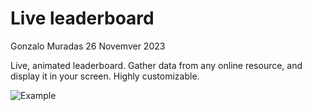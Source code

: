 # Live leaderboard

Gonzalo Muradas 26 Novemver 2023

Live, animated leaderboard. Gather data from any online resource, and display it in your screen. Highly customizable.

![Example](https://github.com/GMuradas99/Leaderboard/assets/123949377/977d4c13-b101-4034-aebc-bb7f4dd3a3d0)
